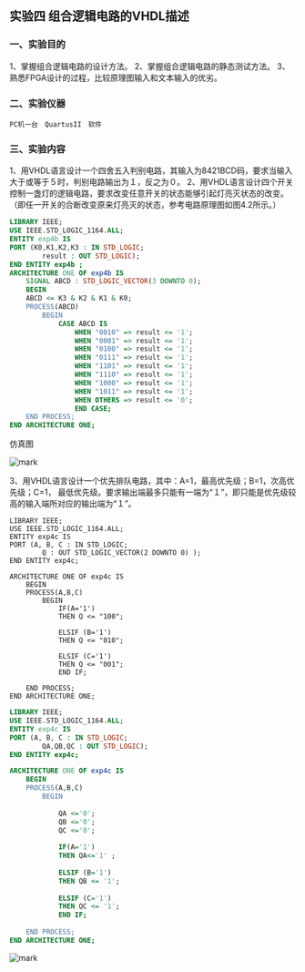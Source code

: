 ## 实验四 组合逻辑电路的VHDL描述
### 一、实验目的
1、掌握组合逻辑电路的设计方法。
2、掌握组合逻辑电路的静态测试方法。
3、熟悉FPGA设计的过程，比较原理图输入和文本输入的优劣。
### 二、实验仪器
    PC机一台　QuartusII　软件
### 三、实验内容
1、用VHDL语言设计一个四舍五入判别电路，其输入为8421BCD码，要求当输入大于或等于５时，判别电路输出为１，反之为０。
2、用VHDL语言设计四个开关控制一盏灯的逻辑电路，要求改变任意开关的状态能够引起灯亮灭状态的改变。（即任一开关的合断改变原来灯亮灭的状态，参考电路原理图如图4.2所示。）


```vhdl
LIBRARY IEEE;
USE IEEE.STD_LOGIC_1164.ALL;
ENTITY exp4b IS
PORT (K0,K1,K2,K3 : IN STD_LOGIC;
		result : OUT STD_LOGIC);
END ENTITY exp4b ;
ARCHITECTURE ONE OF exp4b IS
	SIGNAL ABCD : STD_LOGIC_VECTOR(3 DOWNTO 0);
	BEGIN 
	ABCD <= K3 & K2 & K1 & K0;
	PROCESS(ABCD)
		BEGIN
			CASE ABCD IS
				WHEN "0010" => result <= '1';
				WHEN "0001" => result <= '1';
				WHEN "0100" => result <= '1';
				WHEN "0111" => result <= '1';
				WHEN "1101" => result <= '1';
				WHEN "1110" => result <= '1';
				WHEN "1000" => result <= '1';
				WHEN "1011" => result <= '1';
				WHEN OTHERS => result <= '0';
				END CASE;
	END PROCESS;
END ARCHITECTURE ONE;
```



仿真图

![mark](http://mally.oss-cn-qingdao.aliyuncs.com/PicGo上传的图片/20200515/073637578.png)



3、用VHDL语言设计一个优先排队电路，其中：A=1，最高优先级；B=1，次高优先级；C=1，  最低优先级。要求输出端最多只能有一端为“１”，即只能是优先级较高的输入端所对应的输出端为“１”。

```
LIBRARY IEEE;
USE IEEE.STD_LOGIC_1164.ALL;
ENTITY exp4c IS
PORT (A, B, C : IN STD_LOGIC;
		Q : OUT STD_LOGIC_VECTOR(2 DOWNTO 0) );
END ENTITY exp4c;

ARCHITECTURE ONE OF exp4c IS
	BEGIN 
	PROCESS(A,B,C)
		BEGIN
			IF(A='1')
			THEN Q <= "100";
			
			ELSIF (B='1')
			THEN Q <= "010";
			
			ELSIF (C='1')
			THEN Q <= "001";
			END IF;
	
	END PROCESS;
END ARCHITECTURE ONE;

```





```vhdl
LIBRARY IEEE;
USE IEEE.STD_LOGIC_1164.ALL;
ENTITY exp4c IS
PORT (A, B, C : IN STD_LOGIC;
		QA,QB,QC : OUT STD_LOGIC);
END ENTITY exp4c;

ARCHITECTURE ONE OF exp4c IS
	BEGIN 
	PROCESS(A,B,C)
		BEGIN
			
			QA <='0';
			QB <='0';
			QC <='0';
			
			IF(A='1')
			THEN QA<='1' ;
			
			ELSIF (B='1')
			THEN QB <= '1';
			
			ELSIF (C='1')
			THEN QC <= '1';
			END IF;
	
	END PROCESS;
END ARCHITECTURE ONE;

```



![mark](http://mally.oss-cn-qingdao.aliyuncs.com/PicGo上传的图片/20200515/082131999.png)